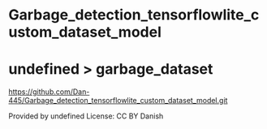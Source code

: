 # Garbage_detection_tensorflowlite_custom_dataset_model
# undefined > garbage_dataset
https://github.com/Dan-445/Garbage_detection_tensorflowlite_custom_dataset_model.git

Provided by undefined
License: CC BY Danish
